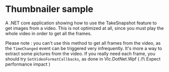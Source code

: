 ﻿# Thumbnailer sample

A .NET core application showing how to use the TakeSnapshot feature to get images from a video. This is not optimized at all, since you must play the whole video in order to get all the frames.

Please note : you can't use this method to get all frames from the video, as the `TimeChanged` event can be triggered very infrequently.
It's more a way to extract some pictures from the video. If you really need each frame, you should try `SetVideoFormatCallbacks`, as done in Vlc.DotNet.Wpf ( /!\ Expect performance impact )